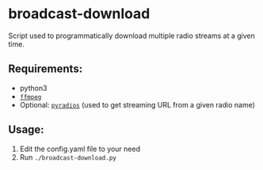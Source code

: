 # broadcast-download

Script used to programmatically download multiple radio streams at a given time.

## Requirements:
- python3
- [`ffmpeg`](https://ffmpeg.org/download.html)
- Optional: [`pyradios`](https://pypi.org/project/pyradios/) (used to get streaming URL from a given radio name)


## Usage:

1. Edit the config.yaml file to your need
2. Run `./broadcast-download.py`
